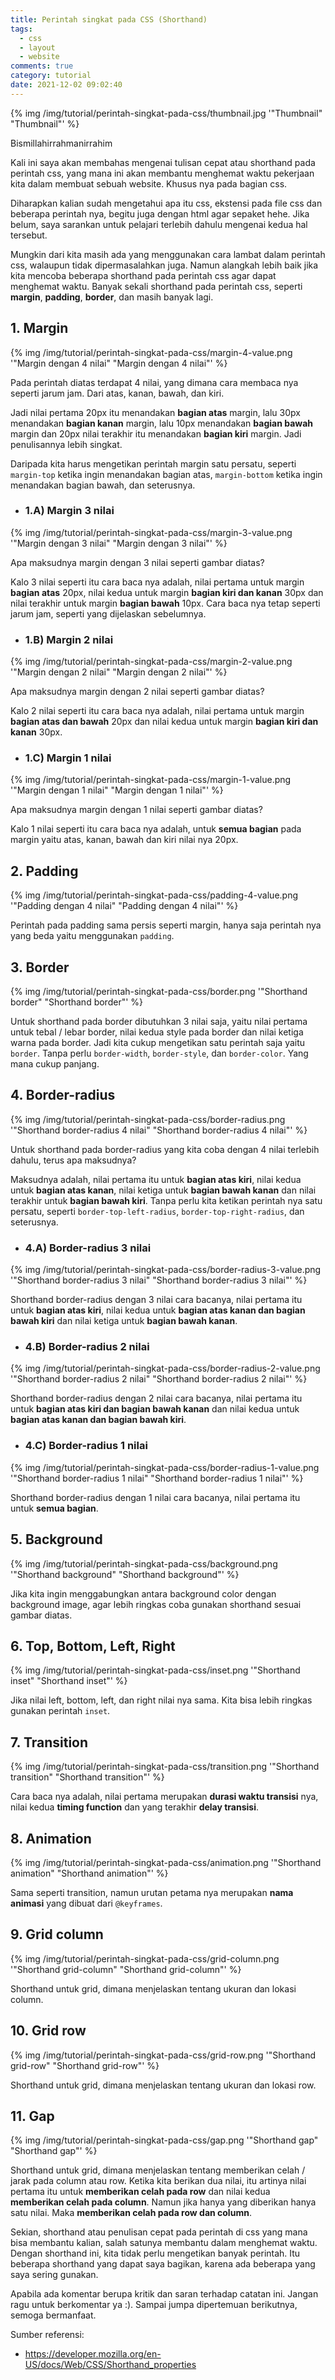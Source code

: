 ```yaml
---
title: Perintah singkat pada CSS (Shorthand)
tags:
  - css
  - layout
  - website
comments: true
category: tutorial
date: 2021-12-02 09:02:40
---
```



{% img /img/tutorial/perintah-singkat-pada-css/thumbnail.jpg '"Thumbnail"  "Thumbnail"' %}

Bismillahirrahmanirrahim

Kali ini saya akan membahas mengenai tulisan cepat atau shorthand pada perintah css, yang mana ini akan membantu menghemat waktu pekerjaan kita dalam membuat sebuah website. Khusus nya pada bagian css.

Diharapkan kalian sudah mengetahui apa itu css, ekstensi pada file css dan beberapa perintah nya, begitu juga dengan html agar sepaket hehe. Jika belum, saya sarankan untuk pelajari terlebih dahulu mengenai kedua hal tersebut. 

<!-- more -->

Mungkin dari kita masih ada yang menggunakan cara lambat dalam perintah css, walaupun tidak dipermasalahkan juga. Namun alangkah lebih baik jika kita mencoba beberapa shorthand pada perintah css agar dapat menghemat waktu. Banyak sekali shorthand pada perintah css, seperti **margin**, **padding**, **border**, dan masih banyak lagi. 

## 1. Margin
{% img /img/tutorial/perintah-singkat-pada-css/margin-4-value.png '"Margin dengan 4 nilai"  "Margin dengan 4 nilai"' %}

Pada perintah diatas terdapat 4 nilai, yang dimana cara membaca nya seperti jarum jam. Dari atas, kanan, bawah, dan kiri.

Jadi nilai pertama 20px itu menandakan **bagian atas** margin, lalu 30px menandakan **bagian kanan** margin, lalu 10px menandakan **bagian bawah** margin dan 20px nilai terakhir itu menandakan **bagian kiri** margin. Jadi penulisannya lebih singkat. 

Daripada kita harus mengetikan perintah margin satu persatu, seperti `margin-top` ketika ingin menandakan bagian atas, `margin-bottom` ketika ingin menandakan bagian bawah, dan seterusnya.

- ### 1.A) Margin 3 nilai
{% img /img/tutorial/perintah-singkat-pada-css/margin-3-value.png '"Margin dengan 3 nilai"  "Margin dengan 3 nilai"' %}

Apa maksudnya margin dengan 3 nilai seperti gambar diatas?

Kalo 3 nilai seperti itu cara baca nya adalah, nilai pertama untuk margin **bagian atas** 20px, nilai kedua untuk margin **bagian kiri dan kanan** 30px dan nilai terakhir untuk margin **bagian bawah** 10px. Cara baca nya tetap seperti jarum jam, seperti yang dijelaskan sebelumnya.

- ### 1.B) Margin 2 nilai
{% img /img/tutorial/perintah-singkat-pada-css/margin-2-value.png '"Margin dengan 2 nilai"  "Margin dengan 2 nilai"' %}

Apa maksudnya margin dengan 2 nilai seperti gambar diatas?

Kalo 2 nilai seperti itu cara baca nya adalah, nilai pertama untuk margin **bagian atas dan bawah** 20px dan nilai kedua untuk margin **bagian kiri dan kanan** 30px.

- ### 1.C) Margin 1 nilai
{% img /img/tutorial/perintah-singkat-pada-css/margin-1-value.png '"Margin dengan 1 nilai"  "Margin dengan 1 nilai"' %}

Apa maksudnya margin dengan 1 nilai seperti gambar diatas?

Kalo 1 nilai seperti itu cara baca nya adalah, untuk **semua bagian** pada margin yaitu atas, kanan, bawah dan kiri nilai nya 20px.

## 2. Padding
{% img /img/tutorial/perintah-singkat-pada-css/padding-4-value.png '"Padding dengan 4 nilai"  "Padding dengan 4 nilai"' %}

Perintah pada padding sama persis seperti margin, hanya saja perintah nya yang beda yaitu menggunakan `padding`.

## 3. Border
{% img /img/tutorial/perintah-singkat-pada-css/border.png '"Shorthand border"  "Shorthand border"' %}

Untuk shorthand pada border dibutuhkan 3 nilai saja, yaitu nilai pertama untuk tebal / lebar border, nilai kedua style pada border dan nilai ketiga warna pada border. Jadi kita cukup mengetikan satu perintah saja yaitu `border`. Tanpa perlu `border-width`, `border-style`, dan `border-color`. Yang mana cukup panjang.

## 4. Border-radius
{% img /img/tutorial/perintah-singkat-pada-css/border-radius.png '"Shorthand border-radius 4 nilai"  "Shorthand border-radius 4 nilai"' %}

Untuk shorthand pada border-radius yang kita coba dengan 4 nilai terlebih dahulu, terus apa maksudnya?

Maksudnya adalah, nilai pertama itu untuk **bagian atas kiri**, nilai kedua untuk **bagian atas kanan**, nilai ketiga untuk **bagian bawah kanan** dan nilai terakhir untuk **bagian bawah kiri**. Tanpa perlu kita ketikan perintah nya satu persatu, seperti `border-top-left-radius`, `border-top-right-radius`, dan seterusnya.

- ### 4.A) Border-radius 3 nilai
{% img /img/tutorial/perintah-singkat-pada-css/border-radius-3-value.png '"Shorthand border-radius 3 nilai"  "Shorthand border-radius 3 nilai"' %}

Shorthand border-radius dengan 3 nilai cara bacanya, nilai pertama itu untuk **bagian atas kiri**, nilai kedua untuk **bagian atas kanan dan bagian bawah kiri** dan nilai ketiga untuk **bagian bawah kanan**.

- ### 4.B) Border-radius 2 nilai
{% img /img/tutorial/perintah-singkat-pada-css/border-radius-2-value.png '"Shorthand border-radius 2 nilai"  "Shorthand border-radius 2 nilai"' %}

Shorthand border-radius dengan 2 nilai cara bacanya, nilai pertama itu untuk **bagian atas kiri dan bagian bawah kanan** dan nilai kedua untuk **bagian atas kanan dan bagian bawah kiri**.

- ### 4.C) Border-radius 1 nilai
{% img /img/tutorial/perintah-singkat-pada-css/border-radius-1-value.png '"Shorthand border-radius 1 nilai"  "Shorthand border-radius 1 nilai"' %}

Shorthand border-radius dengan 1 nilai cara bacanya, nilai pertama itu untuk **semua bagian**.

## 5. Background
{% img /img/tutorial/perintah-singkat-pada-css/background.png '"Shorthand background"  "Shorthand background"' %}

Jika kita ingin menggabungkan antara background color dengan background image, agar lebih ringkas coba gunakan shorthand sesuai gambar diatas.

## 6. Top, Bottom, Left, Right
{% img /img/tutorial/perintah-singkat-pada-css/inset.png '"Shorthand inset"  "Shorthand inset"' %}

Jika nilai left, bottom, left, dan right nilai nya sama. Kita bisa lebih ringkas gunakan perintah `inset`.

## 7. Transition
{% img /img/tutorial/perintah-singkat-pada-css/transition.png '"Shorthand transition"  "Shorthand transition"' %}

Cara baca nya adalah, nilai pertama merupakan **durasi waktu transisi** nya, nilai kedua **timing function** dan yang terakhir **delay transisi**.

## 8. Animation
{% img /img/tutorial/perintah-singkat-pada-css/animation.png '"Shorthand animation"  "Shorthand animation"' %}

Sama seperti transition, namun urutan petama nya merupakan **nama animasi** yang dibuat dari `@keyframes`.

## 9. Grid column
{% img /img/tutorial/perintah-singkat-pada-css/grid-column.png '"Shorthand grid-column"  "Shorthand grid-column"' %}

Shorthand untuk grid, dimana menjelaskan tentang ukuran dan lokasi column.

## 10. Grid row
{% img /img/tutorial/perintah-singkat-pada-css/grid-row.png '"Shorthand grid-row"  "Shorthand grid-row"' %}

Shorthand untuk grid, dimana menjelaskan tentang ukuran dan lokasi row.

## 11. Gap
{% img /img/tutorial/perintah-singkat-pada-css/gap.png '"Shorthand gap"  "Shorthand gap"' %}

Shorthand untuk grid, dimana menjelaskan tentang memberikan celah / jarak pada column atau row. Ketika kita berikan dua nilai, itu artinya nilai pertama itu untuk **memberikan celah pada row** dan nilai kedua **memberikan celah pada column**. Namun jika hanya yang diberikan hanya satu nilai. Maka **memberikan celah pada row dan column**.

Sekian, shorthand atau penulisan cepat pada perintah di css yang mana bisa membantu kalian, salah satunya membantu dalam menghemat waktu. Dengan shorthand ini, kita tidak perlu mengetikan banyak perintah. Itu beberapa shorthand yang dapat saya bagikan, karena ada beberapa yang saya sering gunakan. 

Apabila ada komentar berupa kritik dan saran terhadap catatan ini. Jangan ragu untuk berkomentar ya :). Sampai jumpa dipertemuan berikutnya, semoga bermanfaat.

Sumber referensi: 
- https://developer.mozilla.org/en-US/docs/Web/CSS/Shorthand_properties